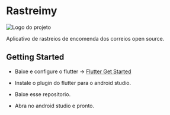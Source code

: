 # Rastreimy

![Logo do projeto](https://user-images.githubusercontent.com/5016971/74430933-a3b87300-4e3c-11ea-8277-710dc3fc694b.png)

Aplicativo de rastreios de encomenda dos correios open source.

## Getting Started

- Baixe e configure o flutter -> [Flutter Get Started](https://flutter.dev/docs/get-started/install)

- Instale o plugin do flutter para o android studio.

- Baixe esse repositorio.

- Abra no android studio e pronto.